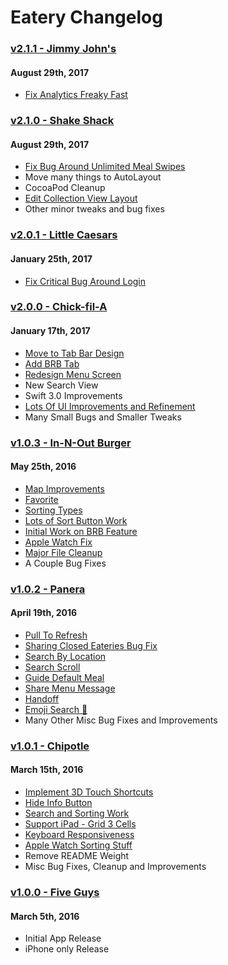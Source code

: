 # Eatery Changelog

### [v2.1.1 - Jimmy John's](https://github.com/cuappdev/eatery/compare/v2.1.0...v2.1.1)
#### August 29th, 2017
- [Fix Analytics Freaky Fast](
https://github.com/cuappdev/eatery/commit/111385dd602e149de636f8a5da51cbeae5de34f6)


### [v2.1.0 - Shake Shack](https://github.com/cuappdev/eatery/compare/v2.0.1...v2.1.0)
#### August 29th, 2017
- [Fix Bug Around Unlimited Meal Swipes](https://github.com/cuappdev/eatery/commit/92d5e0f5ceda4d765e2a7867f33334e819e404b5)
- Move many things to AutoLayout
- CocoaPod Cleanup
- [Edit Collection View Layout](https://github.com/cuappdev/eatery/commit/eec5259e6f0f1f333778e6aef68a3f3d4762cd71)
- Other minor tweaks and bug fixes

### [v2.0.1 - Little Caesars](https://github.com/cuappdev/eatery/compare/v2.0.0...v2.0.1)
#### January 25th, 2017
- [Fix Critical Bug Around Login](https://github.com/cuappdev/eatery/commit/9221309ccf1fb36b64cf77e9cf110855c56aab4f)

### [v2.0.0 - Chick-fil-A](https://github.com/cuappdev/eatery/compare/v1.0.3...v2.0.0)
#### January 17th, 2017
- [Move to Tab Bar Design](https://github.com/cuappdev/eatery/commit/9fd737c36e128626d5758f4248f81b850a40eb31)
- [Add BRB Tab](https://github.com/cuappdev/eatery/commit/96a2888f3a2466921ad68088bb4c3c8519898410)
- [Redesign Menu Screen](https://github.com/cuappdev/eatery/commit/06d87798ba03a9c8da1872b6f61e845df8a5b739)
- New Search View
- Swift 3.0 Improvements
- [Lots Of UI Improvements and Refinement](https://github.com/cuappdev/eatery/commit/0cde03595e5763334427b2b2d47b94ed4138bb4d)
- Many Small Bugs and Smaller Tweaks

### [v1.0.3 - In-N-Out Burger](https://github.com/cuappdev/eatery/compare/v1.0.2...v1.0.3)
#### May 25th, 2016
- [Map Improvements](https://github.com/cuappdev/eatery/commit/76efd074149164776fcb6ad282e28ff6ce6671a5)
- [Favorite](https://github.com/cuappdev/eatery/commit/81fad2efa6b9bb59bc18a620791f6bb2e9e6badf)
- [Sorting Types](https://github.com/cuappdev/eatery/commit/861d0911f1b5d58c68aa27878dbc5c9d2b8f9d42)
- [Lots of Sort Button Work](https://github.com/cuappdev/eatery/commit/23016de3cd00bbcab139dd32f890ee9be57709ad)
- [Initial Work on BRB Feature](https://github.com/cuappdev/eatery/commit/562525450a4a746f6b3ab158c262b189d6c96e92)
- [Apple Watch Fix](https://github.com/cuappdev/eatery/commit/a2f3a7908fe7e278d6365a7e918508ebbfef309d)
- [Major File Cleanup](https://github.com/cuappdev/eatery/commit/e52da72ffcc3444b1575691cf4ce4220f77f7cd1)
- A Couple Bug Fixes

### [v1.0.2 - Panera](https://github.com/cuappdev/eatery/compare/v1.0.1...v1.0.2)
#### April 19th, 2016
- [Pull To Refresh](https://github.com/cuappdev/eatery/commit/ae26ef8daa10017f45ae55e3c3034925b6839ea8)
- [Sharing Closed Eateries Bug Fix](https://github.com/cuappdev/eatery/commit/c6be9312be3505b1220c37e773d9e334db772f91)
- [Search By Location](https://github.com/cuappdev/eatery/commit/2846ee509aea0a866014d862a09641b4aebc985d)
- [Search Scroll](https://github.com/cuappdev/eatery/commit/0ad13de3f08cf93fff87c85305ad72e39b566500)
- [Guide Default Meal](https://github.com/cuappdev/eatery/commit/d0b898d0fed218786cd8365442c3123d09e733d9)
- [Share Menu Message](https://github.com/cuappdev/eatery/commit/3274476a3ae82b94f09bde59f03e04622762c0a3)
- [Handoff](https://github.com/cuappdev/eatery/commit/464fd7caf5c2ad1bd4cb62fb6e949c538eed2a19)
- [Emoji Search 🐔](https://github.com/cuappdev/eatery/commit/7eeff9b371e6f5e41eca96a262410a062d8b636e)
- Many Other Misc Bug Fixes and Improvements

### [v1.0.1 - Chipotle](https://github.com/cuappdev/eatery/compare/v1.0.0...v1.0.1)
#### March 15th, 2016
- [Implement 3D Touch Shortcuts](https://github.com/cuappdev/eatery/commit/1bfc48df938d58ae601223fb1eff120ea6b0c058)
- [Hide Info Button](https://github.com/cuappdev/eatery/commit/aa31f0a6e8a8d26d65cf9c67e79b3414307751ae)
- [Search and Sorting Work](https://github.com/cuappdev/eatery/commit/2fc2698f505baf4faf5ad88dfc5e34bf3c117a16)
- [Support iPad - Grid 3 Cells ](https://github.com/cuappdev/eatery/commit/73b54784d3ef555b9af4f6608e6e1c6926d1f4d1)
- [Keyboard Responsiveness](https://github.com/cuappdev/eatery/commit/bdff3c0f668b782b81a09141f026b1c97d90b619)
- [Apple Watch Sorting Stuff](https://github.com/cuappdev/eatery/commit/2ab8a9bc39fbe77dd4d7012da4d0792eef8b6f66)
- Remove README Weight
- Misc Bug Fixes, Cleanup and Improvements


### [v1.0.0 - Five Guys](https://github.com/cuappdev/eatery/compare/3206a59...v1.0.0)
#### March 5th, 2016
- Initial App Release
- iPhone only Release

